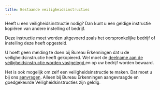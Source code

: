 ```yaml
---
title: Bestaande veiligheidsinstructies
---
```

Heeft u een veiligheidsinstructie nodig? Dan kunt u een geldige instructie kopiëren van andere instelling of bedrijf. 

Deze instructie moet worden uitgevoerd zoals het oorspronkelijke bedrijf of instelling deze heeft opgesteld. 

U hoeft geen melding te doen bij Bureau Erkenningen dat u de veiligheidsinstructie heeft gekopieerd. Wel moet de [deelname aan de veiligheidsinstructie worden vastgelegd ](http://erkenningencontentsite.netlify.com/licenties/welke-licenties-zijn-er/veiligheidsinstructies-administreren/)en op uw bedrijf worden bewaard.

Het is ook mogelijk om zelf een veiligheidsinstructie te maken. Dat moet u bij ons [aanvragen](/licenties/welke-licenties-zijn-er/aanvragen-veiligheidsinstructie/). Alleen bij Bureau Erkenningen aangevraagde en goedgekeurde Veiligheidsinstructies zijn geldig.
